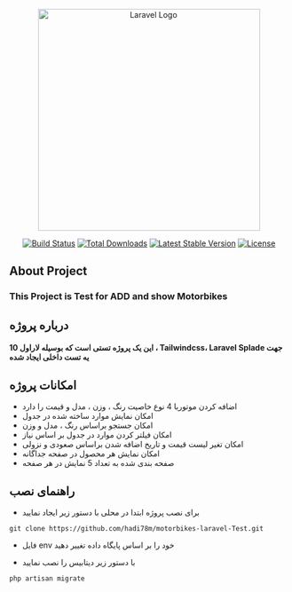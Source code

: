 <p align="center"><a href="https://laravel.com" target="_blank"><img src="https://raw.githubusercontent.com/laravel/art/master/logo-lockup/5%20SVG/2%20CMYK/1%20Full%20Color/laravel-logolockup-cmyk-red.svg" width="400" alt="Laravel Logo"></a></p>

<p align="center">
<a href="https://github.com/laravel/framework/actions"><img src="https://github.com/laravel/framework/workflows/tests/badge.svg" alt="Build Status"></a>
<a href="https://packagist.org/packages/laravel/framework"><img src="https://img.shields.io/packagist/dt/laravel/framework" alt="Total Downloads"></a>
<a href="https://packagist.org/packages/laravel/framework"><img src="https://img.shields.io/packagist/v/laravel/framework" alt="Latest Stable Version"></a>
<a href="https://packagist.org/packages/laravel/framework"><img src="https://img.shields.io/packagist/l/laravel/framework" alt="License"></a>
</p>

## About Project

### This Project is Test for ADD and show Motorbikes

## درباره پروژه
#### این یک پروژه تستی است که بوسیله لاراول 10 ، Tailwindcss، Laravel Splade جهت یه تست داخلی ایجاد شده

## امکانات پروژه 

- اضافه کردن موتوربا 4 نوع خاصیت رنگ ، وزن ، مدل و قیمت را دارد
- امکان نمایش موارد ساخته شده در جدول
- امکان جستجو براساس رنگ ، مدل و وزن
- امکان فیلتر کردن موارد در جدول بر اساس نیاز
- امکان تغیر لیست قیمت و تاریخ اضافه شدن براساس صعودی و نزولی
- امکان نمایش هر محصول در صفحه جداگانه
- صفحه بندی شده به تعداد 5 نمایش در هر صفحه

## راهنمای نصب

- برای نصب پروژه ابتدا  در محلی با دستور زیر ایجاد نمایید

```shell
git clone https://github.com/hadi78m/motorbikes-laravel-Test.git

```

- فایل env  خود را بر اساس پایگاه داده تغییر دهید

- با دستور زیر دیتابیس را نصب نمایید

```shell
php artisan migrate
```